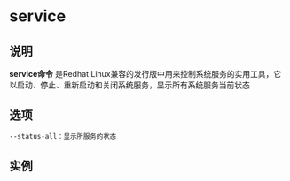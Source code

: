 # **service**

## 说明

**service命令** 是Redhat Linux兼容的发行版中用来控制系统服务的实用工具，它以启动、停止、重新启动和关闭系统服务，显示所有系统服务当前状态

## 选项

```markdown
--status-all：显示所服务的状态
```

## 实例

```bash

```


